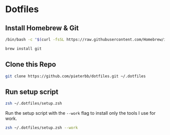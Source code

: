 # Dotfiles

## Install Homebrew & Git

```zsh
/bin/bash -c "$(curl -fsSL https://raw.githubusercontent.com/Homebrew/install/HEAD/install.sh)"

brew install git
```

## Clone this Repo

```zsh
git clone https://github.com/pieterbb/dotfiles.git ~/.dotfiles
```

## Run setup script

```zsh
zsh ~/.dotfiles/setup.zsh
```

Run the setup script with the `--work` flag to install only the tools I use for work.
```zsh
zsh ~/.dotfiles/setup.zsh --work
```

